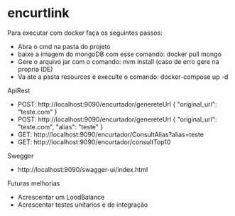 # encurtlink

Para executar com docker faça os seguintes passos:
- Abra o cmd na pasta do projeto
- baixe a imagem do mongoDB com esse comando: docker pull mongo
- Gere o arquivo jar com o comando: nvm install (caso de erro gere na propria IDE)
- Va ate a pasta resources e execulte o comando: docker-compose up -d

ApiRest
- POST: http://localhost:9090/encurtador/genereteUrl
      {
        "original_url": "teste.com"
      }
- POST: http://localhost:9090/encurtador/genereteUrl
      {
        "original_url": "teste.com",
        "alias": "teste"
      }
- GET:  http://localhost:9090/encurtador/ConsultAlias?alias=teste
- GET:  http://localhost:9090/encurtador/consultTop10

Swegger
- http://localhost:9090/swagger-ui/index.html

Futuras melhorias
- Acrescentar um LoodBalance
- Acrescentar testes unitarios e de integração
